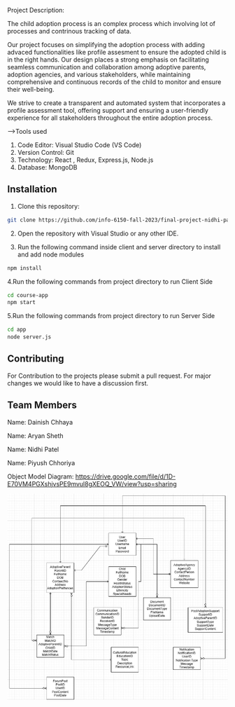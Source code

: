 Project Description: 

The child adoption process is an complex process which involving lot of processes and contrinous tracking of data.

Our project focuses on simplifying the adoption process with adding advaced functionalities like profile assesment to ensure the adopted child is in the right hands. Our design places a strong emphasis on facilitating seamless communication and collaboration among adoptive parents, adoption agencies, and various stakeholders, while maintaining comprehensive and continuous records of the child to monitor and ensure their well-being.

We strive to create a transparent and automated system that incorporates a profile assessment tool, offering support and ensuring a user-friendly experience for all stakeholders throughout the entire adoption process.

-->Tools used
 
1. Code Editor: Visual Studio Code (VS Code)
2. Version Control: Git
3. Technology: React , Redux, Express.js, Node.js 
4. Database: MongoDB
 
## Installation
 
1. Clone this repository:
 
```bash
git clone https://github.com/info-6150-fall-2023/final-project-nidhi-patell.git
```
 
2. Open the repository with Visual Studio or any other IDE.
 
3. Run the following command inside client and server directory to install and add node modules
 
```bash
npm install
```
 
4.Run the following commands from project directory to run Client Side

```bash
cd course-app
npm start
```
 
5.Run the following commands from project directory to run Server Side
 
```bash
cd app
node server.js 
```

## Contributing
 
For Contribution to the projects please submit a pull request. For major changes we would like to have a  discussion first.
 

 
## Team Members 
Name: Dainish Chhaya

Name: Aryan Sheth    

Name: Nidhi Patel     

Name: Piyush Chhoriya 


Object Model Diagram:
https://drive.google.com/file/d/1D-E70VM4PGXshjvsPE9mvul8gXEOQ_VW/view?usp=sharing 

![Object Model Diagram](docs/ObjectModel.jpg)






